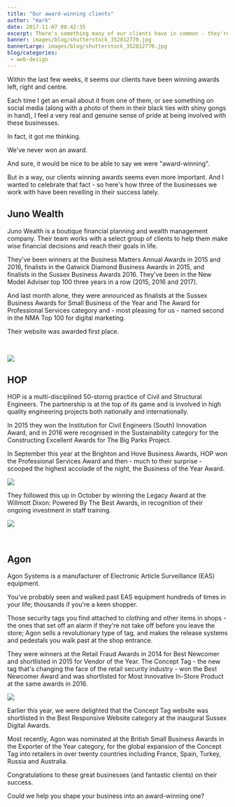 ```yaml
---
title: "Our award-winning clients"
author: "mark"
date: 2017-11-07 08:42:35
excerpt: There's something many of our clients have in common - they're always winning things!
banner: images/blog/shutterstock_352812770.jpg
bannerLarge: images/blog/shutterstock_352812770.jpg
blog/categories: 
 - web-design
---
```


Within the last few weeks, it seems our clients have been winning awards left, right and centre.

Each time I get an email about it from one of them, or see something on social media (along with a photo of them in their black ties with shiny gongs in hand), I feel a very real and genuine sense of pride at being involved with these businesses.

In fact, it got me thinking.

We've never won an award.

And sure, it would be nice to be able to say we were "award-winning".

But in a way, our clients winning awards seems even more important. And I wanted to celebrate that fact - so here's how three of the businesses we work with have been revelling in their success lately.

## Juno Wealth

Juno Wealth is a boutique financial planning and wealth management company. Their team works with a select group of clients to help them make wise financial decisions and reach their goals in life.

They've been winners at the Business Matters Annual Awards in 2015 and 2016, finalists in the Gatwick Diamond Business Awards in 2015, and finalists in the Sussex Business Awards 2016. They've been in the New Model Adviser top 100 three years in a row (2015, 2016 and 2017).

And last month alone, they were announced as finalists at the Sussex Business Awards for Small Business of the Year and The Award for Professional Services category and - most pleasing for us - named second in the NMA Top 100 for digital marketing.

Their website was awarded first place.

&nbsp;

![](images/blog/NMA-Digital-Marketing-Rankings-2017-713x504.png)

## HOP

HOP is a multi-disciplined 50-storng practice of Civil and Structural Engineers. The partnership is at the top of its game and is involved in high quality engineering projects both nationally and internationally.

In 2015 they won the Institution for Civil Engineers (South) Innovation Award, and in 2016 were recognised in the Sustainability category for the Constructing Excellent Awards for The Big Parks Project.

In September this year at the Brighton and Hove Business Awards, HOP won the Professional Services Award and then - much to their surprise - scooped the highest accolade of the night, the Business of the Year Award.

![](images/blog/WINNER-Logo-and-Photo2-600x399.png)

They followed this up in October by winning the Legacy Award at the Willmott Dixon: Powered By The Best Awards, in recognition of their ongoing investment in staff training.

![](images/blog/Awards-A177a-600x410.jpg)

&nbsp;

## Agon

Agon Systems is a manufacturer of Electronic Article Surveillance (EAS) equipment.

You've probably seen and walked past EAS equipment hundreds of times in your life; thousands if you're a keen shopper.

Those security tags you find attached to clothing and other items in shops - the ones that set off an alarm if they're not take off before you leave the store; Agon sells a revolutionary type of tag, and makes the release systems and pedestals you walk past at the shop entrance.

They were winners at the Retail Fraud Awards in 2014 for Best Newcomer and shortlisted in 2015 for Vendor of the Year. The Concept Tag - the new tag that's changing the face of the retail security industry - won the Best Newcomer Award and was shortlisted for Most Innovative In-Store Product at the same awards in 2016.

![](images/blog/FireShot-Capture-18-retail_fraud_awards_081014-1160.jpg-6_-http___www.agon-systems.com_wp-con-1024x584.png)

Earlier this year, we were delighted that the Concept Tag website was shortlisted in the Best Responsive Website category at the inaugural Sussex Digital Awards.

Most recently, Agon was nominated at the British Small Business Awards in the Exporter of the Year category, for the global expansion of the Concept Tag into retailers in over twenty countries including France, Spain, Turkey, Russia and Australia.

Congratulations to these great businesses (and fantastic clients) on their success.

Could we help you shape your business into an award-winning one?


